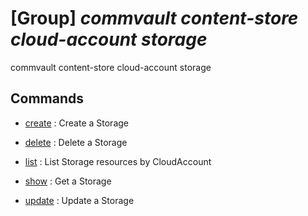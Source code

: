 # [Group] _commvault content-store cloud-account storage_

commvault content-store cloud-account storage

## Commands

- [create](/Commands/commvault/content-store/cloud-account/storage/_create.md)
: Create a Storage

- [delete](/Commands/commvault/content-store/cloud-account/storage/_delete.md)
: Delete a Storage

- [list](/Commands/commvault/content-store/cloud-account/storage/_list.md)
: List Storage resources by CloudAccount

- [show](/Commands/commvault/content-store/cloud-account/storage/_show.md)
: Get a Storage

- [update](/Commands/commvault/content-store/cloud-account/storage/_update.md)
: Update a Storage
